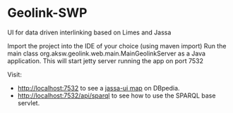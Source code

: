 Geolink-SWP
===========

UI for data driven interlinking based on Limes and Jassa

Import the project into the IDE of your choice (using maven import)
Run the main class org.aksw.geolink.web.main.MainGeolinkServer as a Java application.
This will start jetty server running the app on port 7532


Visit:

* [http://localhost:7532](http://localhost:7532) to see a [jassa-ui map](https://github.com/GeoKnow/Jassa-UI-Angular) on DBpedia.
* [http://localhost:7532/api/sparql](http://localhost:7532/api/sparql) to see how to use the SPARQL base servlet.




